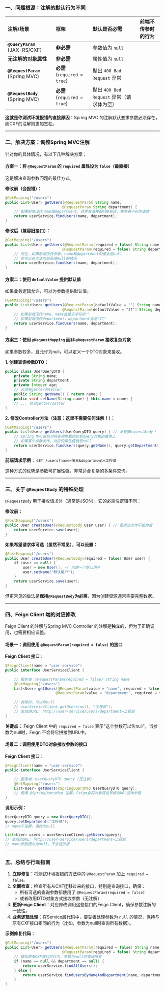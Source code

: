 

### 一、问题根源：注解的默认行为不同

| 注解/场景 | 框架 | 默认是否必需 | 前端不传参时的行为 |
| :--- | :--- | :--- | :--- |
| **`@QueryParam`** (JAX-RS/CXF) | **非必需** | 参数值为 `null` |  |
| **无注解的对象属性** | **非必需** | 属性值为 `null` |  |
| **`@RequestParam`** (Spring MVC) | **必需** (`required = true`) | 抛出 `400 Bad Request` 异常 |  |
| **`@RequestBody`** (Spring MVC) | **必需** (`required = true`) | 抛出 `400 Bad Request` 异常（请求体为空） |  |

**这就是你测试环境报错的直接原因**：Spring MVC 的注解默认要求参数必须存在，而CXF的注解则更加宽松。

---

### 二、解决方案：调整Spring MVC注解

针对你的具体情况，有以下几种解决方案：

#### 方案一：将 `@RequestParam` 的 `required` 属性设为 `false`（最直接）

这是解决查询参数问题的最佳方式。

**修改前（会报错）：**
```java
@GetMapping("/users")
public List<User> getUsers(@RequestParam String name, 
                          @RequestParam String department) {
    // 如果前端没传name或department，这里会直接报400错误，根本进不到方法体
    return userService.findUsers(name, department);
}
```

**修改后（兼容旧接口）：**
```java
@GetMapping("/users")
public List<User> getUsers(@RequestParam(required = false) String name, 
                          @RequestParam(required = false) String department) {
    // 现在，如果前端没传参数，name和department的值会是null
    // 你可以在方法内部处理null的情况
    return userService.findUsers(name, department);
}
```

#### 方案二：使用 `defaultValue` 提供默认值

如果业务逻辑允许，可以为参数提供默认值。

```java
@GetMapping("/users")
public List<User> getUsers(@RequestParam(defaultValue = "") String name, 
                          @RequestParam(defaultValue = "IT") String department) {
    // 如果前端没传name，name会是空字符串""
    // 如果前端没传department，department会是"IT"
    return userService.findUsers(name, department);
}
```

#### 方案三：使用 `@RequestMapping` 而非 `@RequestParam` 接收复杂对象

如果参数较多，且允许为null，可以定义一个DTO对象来接收。

**1. 创建查询参数DTO：**
```java
public class UserQueryDTO {
    private String name;
    private String department;
    private Integer age;
    // 必须有getter和setter
    public String getName() { return name; }
    public void setName(String name) { this.name = name; }
    // ... 其他getter/setter
}
```

**2. 修改Controller方法（注意：这里不需要任何注解！）：**
```java
@GetMapping("/users")
public List<User> getUsers(UserQueryDTO query) { // 没有@RequestBody！
    // Spring MVC会自动将查询参数绑定到query对象的属性上
    // 如果某个参数没传，对应的属性值就是null
    return userService.findUsers(query.getName(), query.getDepartment());
}
```

**前端请求示例：** `GET /users?name=张三&department=工程部`

这种方式的优势是参数可扩展性强，非常适合复杂的多条件查询。

---

### 三、关于 `@RequestBody` 的特殊处理

`@RequestBody` 用于接收请求体（通常是JSON），它的必需性逻辑不同：

**修改前：**
```java
@PostMapping("/users")
public User createUser(@RequestBody User user) { // 要求请求体不能为空
    return userService.save(user);
}
```

**如果希望请求体可选（虽然不常见），可以设置：**
```java
@PostMapping("/users")
public User createUser(@RequestBody(required = false) User user) {
    if (user == null) {
        user = new User(); // 创建一个默认用户
        user.setName("默认用户");
    }
    return userService.save(user);
}
```

但更常见的做法是**保持`@RequestBody`为必需**，因为创建资源通常需要完整数据。

---

### 四、Feign Client 端的对应修改

Feign Client 的注解与Spring MVC Controller 的注解是**独立**的，但为了正确调用，也需要相应调整。

#### 场景一：调用使用 `@RequestParam(required = false)` 的接口

**Feign Client 接口：**
```java
@FeignClient(name = "user-service")
public interface UserServiceClient {
    
    // 服务端：@RequestParam(required = false) String name
    @GetMapping("/users")
    List<User> getUsers(@RequestParam(value = "name", required = false) String name,
                       @RequestParam(value = "department", required = false) String department);
    
    // 调用时，可以传null
    // userServiceClient.getUsers(null, "工程部"); 
    // 生成的URL: http://user-service/users?department=工程部
}
```

**关键点：** Feign Client 中的 `required = false` 表示"这个参数可以传null"。当参数为null时，Feign 不会将它拼接到URL中。

#### 场景二：调用使用DTO对象接收参数的接口

**Feign Client 接口：**
```java
@FeignClient(name = "user-service")
public interface UserServiceClient {
    
    // 服务端：UserQueryDTO query (无注解)
    @GetMapping("/users")
    List<User> getUsers(@SpringQueryMap UserQueryDTO query);
    // 使用 @SpringQueryMap 注解，Feign会将对象属性转换为URL查询参数
}
```

**调用示例：**
```java
UserQueryDTO query = new UserQueryDTO();
query.setDepartment("工程部");
// name不设置，保持为null

List<User> users = userServiceClient.getUsers(query);
// 生成的URL: http://user-service/users?department=工程部
// name参数因为为null，不会被拼接
```

---

### 五、总结与行动指南

1.  **立即修复**：将测试环境报错的方法中的 `@RequestParam` 加上 `required = false`。
2.  **全面检查**：检查所有从CXF迁移过来的接口，特别是查询接口，确保：
    -   所有可选的查询参数都使用了 `@RequestParam(required = false)`
    -   或者改用DTO对象方式接收参数（无注解）
3.  **更新Feign Client**：对应修改调用这些接口的Feign Client，确保参数注解的一致性。
4.  **业务逻辑处理**：在Service层代码中，要妥善处理参数为 `null` 的情况，保持与原有CXF接口相同的行为（比如，参数为null时查询所有数据）。

**示例修复代码：**
```java
@GetMapping("/users")
public List<User> getUsers(@RequestParam(required = false) String name, 
                          @RequestParam(required = false) String department) {
    // 模拟原来CXF接口的行为：参数为null时查询所有
    if (name == null && department == null) {
        return userService.findAllUsers();
    } else {
        return userService.findUsersByNameAndDepartment(name, department);
    }
}
```

